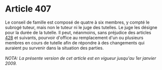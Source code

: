 # Article 407

Le conseil de famille est composé de quatre à six membres, y compté le subrogé tuteur, mais non le tuteur ni le juge des tutelles. Le juge les désigne pour la durée de la tutelle. Il peut, néanmoins, sans préjudice des articles <a href='/affichCodeArticle.do?cidTexte=LEGITEXT000006070721&idArticle=LEGIARTI000006427461&dateTexte=&categorieLien=cid' title='Code civil - art. 428 (VT)'>428</a> et suivants, pourvoir d'office au remplacement d'un ou plusieurs membres en cours de tutelle afin de répondre à des changements qui auraient pu survenir dans la situation des parties.<br/><br/><i>NOTA:  La présente version de cet article est en vigueur jusqu'au 1er janvier 2009.</i>